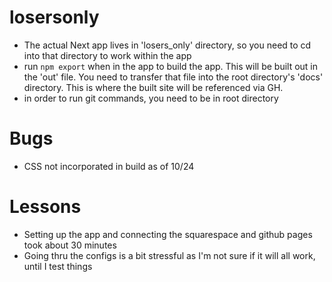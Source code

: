 # losersonly
- The actual Next app lives in 'losers_only' directory, so you need to cd into that directory to work within the app
- run `npm export` when in the app to build the app. This will be built out in the 'out' file. You need to transfer that file into the root directory's 'docs' directory. This is where the built site will be referenced via GH.
- in order to run git commands, you need to be in root directory


# Bugs
- CSS not incorporated in build as of 10/24


# Lessons
- Setting up the app and connecting the squarespace and github pages took about 30 minutes
- Going thru the configs is a bit stressful as I'm not sure if it will all work, until I test things